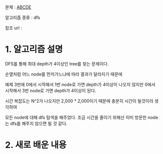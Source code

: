 문제 : [ABCDE](https://www.acmicpc.net/problem/13023)

알고리즘 종류 : dfs

참조 url : 

# 1. 알고리즘 설명

DFS를 통해 최대 depth가 4이상인 tree를 찾는 문제이다.

순열처럼 어느 node를 먼저가느냐에 따라 결과가 달라지기 때문에

예제 3번에 0에서 시작해서 1번 node로 가면 depth가 4이상이 나오지 않지만 0에서 시작해서 3번 node로 가면 depth가 4이상이 된다.

시간 복잡도는 N^2가 나오지만 2,000 * 2,000이기 때문에 충분히 시간이 될것이라 생각하여

모든 node에 대해 dfs 탐색을 해주었다. 조금 시간을 줄이기 위해선 이미 방문한 node는 dfs를 해주지 않으면 될 것 같다.

# 2. 새로 배운 내용

